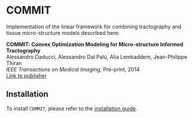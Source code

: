 # COMMIT

Implementation of the linear framework for combining tractography and tissue micro-structure models described here:

**COMMIT: Convex Optimization Modeling for Micro-structure Informed Tractography**  
Alessandro Daducci, Alessandro Dal Palú, Alia Lemkaddem, Jean-Philippe Thiran  
*IEEE Transactions on Medical Imaging*, Pre-print, 2014  
[Link to publisher](http://ieeexplore.ieee.org/xpl/articleDetails.jsp?arnumber=6884830)

## Installation
To install `COMMIT`, please refer to the [installation guide](https://github.com/daducci/COMMIT/wiki/Install).
